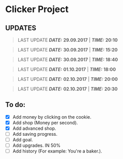 # Clicker Project

## UPDATES

> LAST UPDATE ***DATE:*** **29.09.2017** | ***TIME:*** **20:10**

> LAST UPDATE ***DATE:*** **30.09.2017** | ***TIME:*** **15:20**

> LAST UPDATE ***DATE:*** **30.09.2017** | ***TIME:*** **18:40**

> LAST UPDATE ***DATE:*** **01.10.2017**  | ***TIME:*** **18:00**

> LAST UPDATE ***DATE:*** **02.10.2017**  | ***TIME:*** **20:00**

> LAST UPDATE ***DATE:*** **02.10.2017**  | ***TIME:*** **20:30**

## To do:
- [x] Add money by clicking on the cookie.
- [x] Add shop (Money per second).
- [x] Add advanced shop.
- [ ] Add saving progress.
- [ ] Add goal.
- [ ] Add upgrades. IN 50%
- [ ] Add history (For example: You're a baker.).

